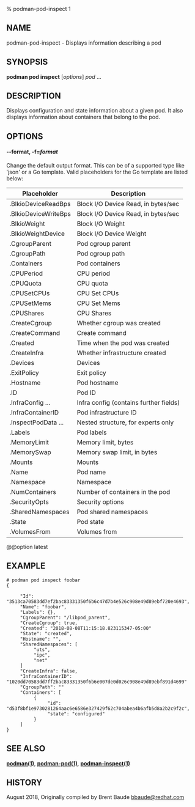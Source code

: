 % podman-pod-inspect 1

## NAME

podman\-pod\-inspect - Displays information describing a pod

## SYNOPSIS

**podman pod inspect** [*options*] _pod_ ...

## DESCRIPTION

Displays configuration and state information about a given pod. It also displays information about containers
that belong to the pod.

## OPTIONS

#### **--format**, **-f**=_format_

Change the default output format. This can be of a supported type like 'json'
or a Go template.
Valid placeholders for the Go template are listed below:

| **Placeholder**      | **Description**                        |
| -------------------- | -------------------------------------- |
| .BlkioDeviceReadBps  | Block I/O Device Read, in bytes/sec    |
| .BlkioDeviceWriteBps | Block I/O Device Read, in bytes/sec    |
| .BlkioWeight         | Block I/O Weight                       |
| .BlkioWeightDevice   | Block I/O Device Weight                |
| .CgroupParent        | Pod cgroup parent                      |
| .CgroupPath          | Pod cgroup path                        |
| .Containers          | Pod containers                         |
| .CPUPeriod           | CPU period                             |
| .CPUQuota            | CPU quota                              |
| .CPUSetCPUs          | CPU Set CPUs                           |
| .CPUSetMems          | CPU Set Mems                           |
| .CPUShares           | CPU Shares                             |
| .CreateCgroup        | Whether cgroup was created             |
| .CreateCommand       | Create command                         |
| .Created             | Time when the pod was created          |
| .CreateInfra         | Whether infrastructure created         |
| .Devices             | Devices                                |
| .ExitPolicy          | Exit policy                            |
| .Hostname            | Pod hostname                           |
| .ID                  | Pod ID                                 |
| .InfraConfig ...     | Infra config (contains further fields) |
| .InfraContainerID    | Pod infrastructure ID                  |
| .InspectPodData ...  | Nested structure, for experts only     |
| .Labels              | Pod labels                             |
| .MemoryLimit         | Memory limit, bytes                    |
| .MemorySwap          | Memory swap limit, in bytes            |
| .Mounts              | Mounts                                 |
| .Name                | Pod name                               |
| .Namespace           | Namespace                              |
| .NumContainers       | Number of containers in the pod        |
| .SecurityOpts        | Security options                       |
| .SharedNamespaces    | Pod shared namespaces                  |
| .State               | Pod state                              |
| .VolumesFrom         | Volumes from                           |

@@option latest

## EXAMPLE

```
# podman pod inspect foobar
{

     "Id": "3513ca70583dd7ef2bac83331350f6b6c47d7b4e526c908e49d89ebf720e4693",
     "Name": "foobar",
     "Labels": {},
     "CgroupParent": "/libpod_parent",
     "CreateCgroup": true,
     "Created": "2018-08-08T11:15:18.823115347-05:00"
     "State": "created",
     "Hostname": "",
     "SharedNamespaces": [
          "uts",
          "ipc",
          "net"
     ]
     "CreateInfra": false,
     "InfraContainerID": "1020dd70583dd7ff2bac83331350f6b6e007de0d026c908e49d89ebf891d4699"
     "CgroupPath": ""
     "Containers": [
          {
               "id": "d53f8bf1e9730281264aac6e6586e327429f62c704abea4b6afb5d8a2b2c9f2c",
               "state": "configured"
          }
     ]
}
```

## SEE ALSO

**[podman(1)](podman.md)**, **[podman-pod(1)](podman-pod.md)**, **[podman-inspect(1)](podman-inspect.md)**

## HISTORY

August 2018, Originally compiled by Brent Baude <bbaude@redhat.com>
